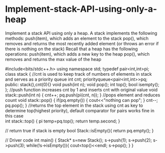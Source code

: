 # Implement-stack-API-using-only-a-heap
Implement a stack API using only a heap. A stack implements the following methods:      push(item), which adds an element to the stack     pop(), which removes and returns the most recently added element (or throws an error if there is nothing on the stack)  Recall that a heap has the following operations:      push(item), which adds a new key to the heap     pop(), which removes and returns the max value of the heap

#include<bits/stdc++.h>
using namespace std;
typedef pair<int,int>pi;
class stack
{
	//cnt is used to keep track of numbers of elements in stack and serves as a priority queue
	int cnt;
	priorityqueue<pair<int,int>>pq;
	public:
	       stack(),cnt(0){}
		   void push(int n);
		   void pop();
		   int top();
		   bool isempty();
};
//push function increases cnt by 1 and inserts cnt with original value
void stack::push(int n)
{
	cnt++;
	 pq.push(pi(cnt, n)); 
} 
//pops element and reduces count
void stack::pop()
{
	if(pq.empty())
	{
		cout<<"nothing can pop";
	}
	cnt--;
	pq.pop();
}
//returns the top element in the stack using cnt as key to determine top(highest priority), default comparator for pairs works fine in this case  
		int stack::top()
		{
			pi temp=pq.top(); 
    return temp.second; 
} 
  
// return true if stack is empty 
bool Stack::isEmpty(){ 
    return pq.empty(); 
} 
  
// Driver code 
int main() 
{ 
    Stack* s=new Stack(); 
    s->push(1); 
    s->push(2); 
    s->push(3); 
    while(!s->isEmpty()){ 
        cout<<s->top()<<endl; 
        s->pop(); 
    } 
} 
		   

